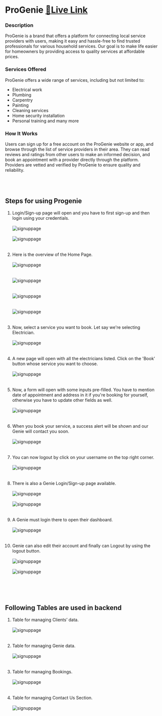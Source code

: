 # ProGenie  [:genie:Live Link](https://progenie.netlify.app)

### Description
ProGenie is a brand that offers a platform for connecting local service providers with users, making it easy and hassle-free to find trusted professionals for various household services. Our goal is to make life easier for homeowners by providing access to quality services at affordable prices.

### Services Offered
ProGenie offers a wide range of services, including but not limited to:
-	Electrical work
-	Plumbing
-	Carpentry
-	Painting
-	Cleaning services
-	Home security installation
-	Personal training and many more

### How It Works
Users can sign up for a free account on the ProGenie website or app, and browse through the list of service providers in their area. They can read reviews and ratings from other users to make an informed decision, and book an appointment with a provider directly through the platform. Providers are vetted and verified by ProGenie to ensure quality and reliability.
<br><br><br><br>
## Steps for using Progenie
1.	 Login/Sign-up page will open and you have to first sign-up and then login using your credentials.<br><br>
    ![signuppage](/screenshots/1.png)
    <br><br>
    ![signuppage](/screenshots/2.png)
    <br><br><br>
3.	Here is the overview of the Home Page.<br><br>
    ![signuppage](/screenshots/3.png)
    <br><br><br>
    ![signuppage](/screenshots/4.png)
    <br><br><br>
    ![signuppage](/screenshots/5.png)
    <br><br><br>
    ![signuppage](/screenshots/6.png)
    <br><br><br>
3.	Now, select a service you want to book. Let say we're selecting Electrician.<br><br>
    ![signuppage](/screenshots/7.png)
    <br><br><br>
4.	A new page will open with all the electricians listed. Click on the 'Book' button whose service you want to choose.<br><br>
    ![signuppage](/screenshots/8.png)
    <br><br><br>
5.	Now, a form will open with some inputs pre-filled. You have to mention date of appointment and address in it if you're booking for yourself, otherwise you have to update other fields as well.<br><br>
    ![signuppage](/screenshots/9.png)
    <br><br><br>
6.	When you book your service, a success alert will be shown and our Genie will contact you soon.<br><br>
    ![signuppage](/screenshots/10.png)
    <br><br><br>
7.	You can now logout by click on your username on the top right corner.<br><br>
    ![signuppage](/screenshots/11.png)
    <br><br><br>
8.	There is also a Genie Login/Sign-up page available.<br><br>
    ![signuppage](/screenshots/12.png)
    <br><br>
    ![signuppage](/screenshots/13.png)
    <br><br><br>
9.	A Genie must login there to open their dashboard.<br><br>
    ![signuppage](/screenshots/14.png)
    <br><br><br>
10.	Genie can also edit their account and finally can Logout by using the logout button.<br><br>
    ![signuppage](/screenshots/15.png)
    <br><br>
    ![signuppage](/screenshots/16.png)
    <br><br><br><br><br>
## Following Tables are used in backend

1.	Table for managing Clients’ data.<br><br>
    ![signuppage](/screenshots/t1.png)
    <br><br><br>
2.	Table for managing Genie data.<br><br>
    ![signuppage](/screenshots/t2.png)
    <br><br><br>
3.	Table for managing Bookings.<br><br>
    ![signuppage](/screenshots/t3.png)
    <br><br><br>
4.	Table for managing Contact Us Section.<br><br>
    ![signuppage](/screenshots/t4.png)
    <br><br><br>
